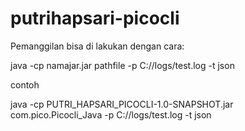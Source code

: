 # putrihapsari-picocli
Pemanggilan bisa di lakukan dengan cara: 

java -cp namajar.jar pathfile -p C://logs/test.log -t json

contoh

java -cp PUTRI_HAPSARI_PICOCLI-1.0-SNAPSHOT.jar com.pico.Picocli_Java -p C://logs/test.log -t json
